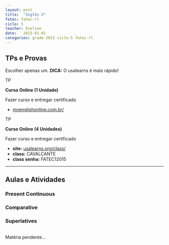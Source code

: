 ```yaml
---
layout: post
title:  "Inglês V"
fatec: fatec-rl
ciclo: 5
teacher: Eveline
date:   2015-01-01
categories: grade-2013 ciclo-5 fatec-rl
---
```


## TPs e Provas

<div class="alert alert-info">Escolher apenas um. <b>DICA:</b> O usalearns é mais rápido!</div>

<span class="label label-success text-uppercase"><span class="glyphicon glyphicon glyphicon-star"></span> TP</span>

**Curso Online (1 Unidade)**

Fazer curso e entregar certificado

- [myenglishonline.com.br/](http://www.myenglishonline.com.br/)

<span class="label label-success text-uppercase"><span class="glyphicon glyphicon glyphicon-star"></span> TP</span>

**Curso Online (4 Unidades)**

Fazer curso e entregar certificado 

- **site:** [usalearns.org/class/](http://usalearns.org/class/)
- **class:** CAVALCANTE
- **class senha:** FATEC12015


***


## Aulas e Atividades

### Present Continuous

### Comparative

### Superlatives

<br>

<div class="alert alert-danger">Matéria pendente...</div>

